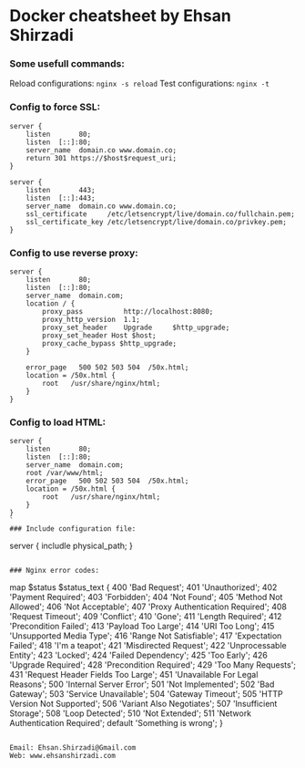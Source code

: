 # Docker cheatsheet by Ehsan Shirzadi

### Some usefull commands:
Reload configurations: `nginx -s reload`
Test configurations: `nginx -t`

### Config to force SSL:
```
server {
    listen       80;
    listen  [::]:80;
    server_name  domain.co www.domain.co;
    return 301 https://$host$request_uri;
}

server {
    listen       443;
    listen  [::]:443;
    server_name  domain.co www.domain.co;
    ssl_certificate     /etc/letsencrypt/live/domain.co/fullchain.pem;
    ssl_certificate_key /etc/letsencrypt/live/domain.co/privkey.pem;
}

```

### Config to use reverse proxy:
```
server {
    listen       80;
    listen  [::]:80;
    server_name  domain.com;
    location / {
        proxy_pass          http://localhost:8080;
        proxy_http_version  1.1;
        proxy_set_header    Upgrade     $http_upgrade;
        proxy_set_header Host $host;
        proxy_cache_bypass $http_upgrade;
    }

    error_page   500 502 503 504  /50x.html;
    location = /50x.html {
        root   /usr/share/nginx/html;
    }
}
```

### Config to load HTML:
```
server {
    listen       80;
    listen  [::]:80;
    server_name  domain.com;
    root /var/www/html;
    error_page   500 502 503 504  /50x.html;
    location = /50x.html {
        root   /usr/share/nginx/html;
    }
}
`
### Include configuration file:
```
server {
    includle physical_path;
}
```

### Nginx error codes:

```
map $status $status_text {
  400 'Bad Request';
  401 'Unauthorized';
  402 'Payment Required';
  403 'Forbidden';
  404 'Not Found';
  405 'Method Not Allowed';
  406 'Not Acceptable';
  407 'Proxy Authentication Required';
  408 'Request Timeout';
  409 'Conflict';
  410 'Gone';
  411 'Length Required';
  412 'Precondition Failed';
  413 'Payload Too Large';
  414 'URI Too Long';
  415 'Unsupported Media Type';
  416 'Range Not Satisfiable';
  417 'Expectation Failed';
  418 'I\'m a teapot';
  421 'Misdirected Request';
  422 'Unprocessable Entity';
  423 'Locked';
  424 'Failed Dependency';
  425 'Too Early';
  426 'Upgrade Required';
  428 'Precondition Required';
  429 'Too Many Requests';
  431 'Request Header Fields Too Large';
  451 'Unavailable For Legal Reasons';
  500 'Internal Server Error';
  501 'Not Implemented';
  502 'Bad Gateway';
  503 'Service Unavailable';
  504 'Gateway Timeout';
  505 'HTTP Version Not Supported';
  506 'Variant Also Negotiates';
  507 'Insufficient Storage';
  508 'Loop Detected';
  510 'Not Extended';
  511 'Network Authentication Required';
  default 'Something is wrong';
}
```

Email: Ehsan.Shirzadi@Gmail.com
Web: www.ehsanshirzadi.com
